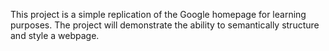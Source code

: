 This project is a simple replication of the Google homepage for learning purposes.
The project will demonstrate the ability to semantically structure and style a webpage. 